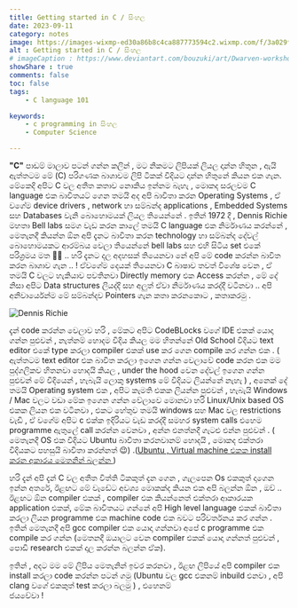 ```yaml
---
title: Getting started in C / සිංහල
date: 2023-09-11 
category: notes
image: https://images-wixmp-ed30a86b8c4ca887773594c2.wixmp.com/f/3a029f5b-07fb-4df6-a114-9ecf9f56f66c/dg8i3u5-e90bc730-f6eb-4ae8-b63f-73c05dda544b.jpg/v1/fill/w_1194,h_669,q_70,strp/dwarven_workshop_by_bouzuki_dg8i3u5-pre.jpg?token=eyJ0eXAiOiJKV1QiLCJhbGciOiJIUzI1NiJ9.eyJzdWIiOiJ1cm46YXBwOjdlMGQxODg5ODIyNjQzNzNhNWYwZDQxNWVhMGQyNmUwIiwiaXNzIjoidXJuOmFwcDo3ZTBkMTg4OTgyMjY0MzczYTVmMGQ0MTVlYTBkMjZlMCIsIm9iaiI6W1t7ImhlaWdodCI6Ijw9NzE4IiwicGF0aCI6IlwvZlwvM2EwMjlmNWItMDdmYi00ZGY2LWExMTQtOWVjZjlmNTZmNjZjXC9kZzhpM3U1LWU5MGJjNzMwLWY2ZWItNGFlOC1iNjNmLTczYzA1ZGRhNTQ0Yi5qcGciLCJ3aWR0aCI6Ijw9MTI4MCJ9XV0sImF1ZCI6WyJ1cm46c2VydmljZTppbWFnZS5vcGVyYXRpb25zIl19.Z5b9zTsoQJIu0NKLtMFV_tQxupoukn1AlU0CfngvXJQ
alt : Getting started in C / සිංහල
# imageCaption : https://www.deviantart.com/bouzuki/art/Dwarven-workshop-981740525
showShare : true
comments: false
toc: false
tags:
    - C language 101 

keywords:
    - c programming in සිංහල   
    - Computer Science 

---
```


**"C"** පාඩම් මාලාව පටන් ගන්න කලින් , මට නිකමට ලිපියක් ලියල  දාන්න හිතුන , ඇයි ඇත්තටම මේ (C) පරිගණක බාශාවම  ලිපි ටිකක් විදියට දාන්න හිතුනේ කියන එක ගැන. මේකෙදි අපිට C වල අතීත කතාව නොකිය ඉන්නම බැහැ , මොකද සරලවම C language එක බාවිතයට් ගෙන  තමයි අද අපි බාවිතා කරන Operating Systems , ඒ වගේම device drivers , network හා සම්බන්ද applications , Embedded Systems සහ Databases වැනි බොහොමයක් ලියල තියෙන්නේ .
ඉතින් 1972 දී , Dennis Richie මහතා  Bell labs සමග වැඩ කරන කාලේ තමයි C language එක නිර්මාණය කරන්නේ , මෙතැනදී කියන්න ඕන අපි දැනට බාවිතා  කරන technology හා  සම්බන්ද    දේවල් බොහොමයකට ආරම්බය  වෙලා  තියෙන්නේ bell labs සහ එහි සිටිය set එකේ පරිශ්‍රමය මත 🧙‍♂️ .. හරි දැනට දල අදහසක් තියෙනවා  නේ අපි මේ code කරන්න බාවිත කරන බාශාව ගැන .. ! 
ඒවගේම දෙයක් තියෙනවා  C බාෂාව තවත් විශේෂ වෙන , ඒ තමයි C වලට හැකියාව පවතිනවා  Directly memory එක Access කරන්න , මේ දේ නිසා  අපිට Data structures ලියද්දි සහ අලුත් ඒවා  නිර්මාණය කරද්දී වටිනවා  .. අපි අනිවාර්යෙන්ම මේ සම්බන්දව Pointers ගැන කතා  කරනකොට , කතාකරමු .

![Dennis Richie](http://2.bp.blogspot.com/-9b8ZD8nw9cE/UZfxNrVi09I/AAAAAAAABlc/KEOcnLhPbpQ/s1600/DennisRichie.jpg "Dennis Richie")

දැන් code කරන්න වෙලාව හරි , මේකට අපිට CodeBLocks වගේ IDE එකක් යොදා  ගන්න පුළුවන් , නැත්නම් හොදම විදිය කියල මම හිතන්නේ Old School විදියට text editor එකේ type කරලා  compiler එකක් use කර ගෙන compile කර ගන්න එක . ( ඇත්තටම text editor එක බාවිත කරලා  ඉගෙන ගන්න වෙලාවේ code කරන එක මම පුද්ගලිකව හිතනවා හොදයි කියල , under the hood වෙන දේවල් ඉගෙන ගන්න පුළුවන් මේ විදියෙන් , හැබැයි ලොකු systems මේ විදියට ලියන්නේ නැහැ  ) , අනෙක් දේ තමයි Operating system එක , අපිට කැමති එකක ලියන්න පුළුවන් , හැබැයි Windows / Mac වලට වඩා  මේක ඉගෙන ගන්න වේලාවෙ මොනවා  හරි Linux/Unix based OS එකක ලියන එක වටිනවා  , එකට හේතුව තමයි windows සහ Mac වල restrictions වැඩි , ඒ වගේම අපිට c එක්ක ඉදිරියට වැඩ කරද්දී සමහර system calls එහෙම programme ඇතුලේ call කරන්න වෙනවා , අන්න එනත්නදී ගැටළු එන්න පුළුවන් . ( මෙතැනදී OS එක විදියට Ubuntu බාවිතා  කරනවානම් හොදයි , මොකද එක්තරා  විදියකට පහසුයි බාවිතා  කරන්නත් 😉) .([Ubuntu , Virtual machine එකක install කරන අකාරය මෙතනින් බලන්න ](https://www.youtube.com/results?search_query=how+to+install+ubuntu+on+virtualbox))

හරි දැන් අපි දැන් C වල අතීත විත්ති ටිකකුත් දැන ගෙන , ගැලපෙන Os එකකුත් දාගෙන ඉන්න අතරේ, ඊළඟට මේ වැඩේට අවශ්‍ය මොකක්ද කියන එක අපි බලන්න ඕන , ඔව් .. ඊළඟට ඕන compiler එකක් , compiler එක කියන්නෙත් එක්තරා  ආකාරයක application එකක්, මේක බාවිතයට ගන්නේ අපි High level language එකක් බාවිතා  කරලා  ලියන programme එක machine code එක බවට පරිවර්තනය කර ගන්න .  ඉතින් මෙතැනදී අපි gcc compiler එක යොදා  ගන්නවා  අපේ c programme එක compile කර ගන්න (මෙතනදී ඔයාලට වෙන compiler එකක් යොදා  ගන්නත් පුළුවන් , පොඩි research එකක්  දාල කරන්න බලන්න ඒක).

ඉතින් , අදට මම මේ ලිපිය මෙතැනින් ඉවර කරනවා  , ඊළඟ ලිපියේ අපි compiler එක install කරලා  code කරන්න පටන් ගමු (Ubuntu වල gcc එකනම් inbuild එනවා  , අපි clang වගේ එකකුත් test කරලා  බලමු ) , එහෙනම්  
ජයවේවා !